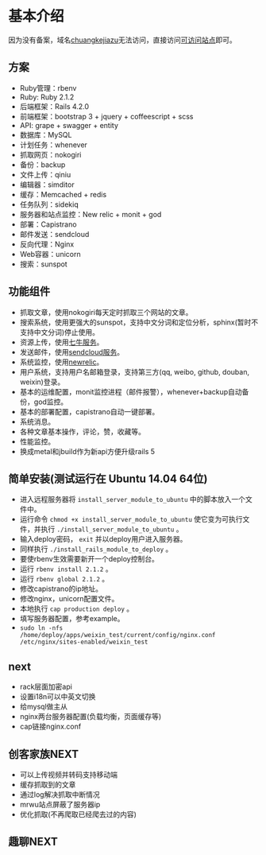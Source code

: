 # 基本介绍

因为没有备案，域名[chuangkejiazu](http://chuangkejiazu.com/)无法访问，直接访问[可访问站点](http://115.28.81.86/)即可。


## 方案

* Ruby管理：rbenv
* Ruby: Ruby 2.1.2
* 后端框架：Rails 4.2.0
* 前端框架：bootstrap 3 + jquery + coffeescript + scss
* API: grape + swagger + entity
* 数据库：MySQL
* 计划任务：whenever
* 抓取网页：nokogiri
* 备份：backup
* 文件上传：qiniu
* 编辑器：simditor
* 缓存：Memcached + redis
* 任务队列：sidekiq
* 服务器和站点监控：New relic + monit + god
* 部署：Capistrano
* 邮件发送：sendcloud
* 反向代理：Nginx
* Web容器：unicorn
* 搜索：sunspot


## 功能组件

* 抓取文章，使用nokogiri每天定时抓取三个网站的文章。
* 搜索系统，使用更强大的sunspot，支持中文分词和定位分析，sphinx(暂时不支持中文分词)停止使用。
* 资源上传，使用[七牛服务](http://www.qiniu.com/)。
* 发送邮件，使用[sendcloud服务](https://sendcloud.sohu.com/)。
* 系统监控，使用[newrelic](https://rpm.newrelic.com)。
* 用户系统，支持用户名邮箱登录，支持第三方(qq, weibo, github, douban, weixin)登录。
* 基本的运维配置，monit监控进程（邮件报警），whenever+backup自动备份，god监控。
* 基本的部署配置，capistrano自动一键部署。
* 系统消息。
* 各种文章基本操作，评论，赞，收藏等。
* 性能监控。
* 换成metal和jbuild作为新api方便升级rails 5


## 简单安装(测试运行在 Ubuntu 14.04 64位)

* 进入远程服务器将 `install_server_module_to_ubuntu` 中的脚本放入一个文件中。
* 运行命令 `chmod +x install_server_module_to_ubuntu` 使它变为可执行文件，并执行 `./install_server_module_to_ubuntu` 。
* 输入deploy密码， `exit` 并以deploy用户进入服务器。
* 同样执行 `./install_rails_module_to_deploy` 。
* 要使rbenv生效需要新开一个deploy控制台。
* 运行 `rbenv install 2.1.2` 。
* 运行 `rbenv global 2.1.2` 。
* 修改capistrano的ip地址。
* 修改nginx，unicorn配置文件。
* 本地执行 `cap production deploy` 。
* 填写服务器配置，参考example。
* `sudo ln -nfs /home/deploy/apps/weixin_test/current/config/nginx.conf /etc/nginx/sites-enabled/weixin_test`


## next

* rack层面加密api
* 设置i18n可以中英文切换
* 给mysql做主从
* nginx两台服务器配置(负载均衡，页面缓存等)
* cap链接nginx.conf


## 创客家族NEXT

* 可以上传视频并转码支持移动端
* 缓存抓取到的文章
* 通过log解决抓取中断情况
* mrwu站点屏蔽了服务器ip
* 优化抓取(不再爬取已经爬去过的内容)


## 趣聊NEXT

